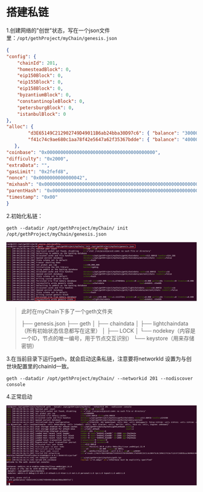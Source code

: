 # 搭建私链

1.创建网络的"创世"状态，写在一个json文件里：`/opt/gethProject/myChain/genesis.json`

```json
{
"config": {
    "chainId": 201,
    "homesteadBlock": 0,
    "eip150Block": 0,
    "eip155Block": 0,
    "eip158Block": 0,
    "byzantiumBlock": 0,
    "constantinopleBlock": 0,
    "petersburgBlock": 0,
    "istanbulBlock": 0
},
"alloc": {
        "d3E65149C212902749D49011B6ab24bba30D97c6": { "balance": "300000"},
        "f41c74c9ae680c1aa78f42e5647a62f35367bdde": { "balance": "400000"}
   },
"coinbase": "0x0000000000000000000000000000000000000000",
"difficulty": "0x2000",
"extraData": "",
"gasLimit": "0x2fefd8",
"nonce": "0x0000000000000042",
"mixhash": "0x0000000000000000000000000000000000000000000000000000000000000000",
"parentHash": "0x0000000000000000000000000000000000000000000000000000000000000000",
"timestamp": "0x00"
}
```

2.初始化私链：

```
geth --datadir /opt/gethProject/myChain/ init /opt/gethProject/myChain/genesis.json
```

![image-20230904200301333](02.搭建私链/image-20230904200301333.png)

> 此时在myChain下多了一个geth文件夹
>
> ├── genesis.json
> ├── geth
> │   ├── chaindata
> │   ├── lightchaindata（所有初始状态信息都写在这里）
> │   ├── LOCK
> │   └── nodekey（内容是一个ID，节点的唯一编号，用于节点交互识别）
> └── keystore（用来存储密钥）

3.在当前目录下运行geth，就会启动这条私链，注意要将networkId 设置为与创世块配置里的chainld一致。

```
geth --datadir /opt/gethProject/myChain/ --networkid 201 --nodiscover console
```

4.正常启动

![image-20230905103736104](02.搭建私链/image-20230905103736104.png)





